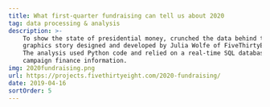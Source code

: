```yaml
---
title: What first-quarter fundraising can tell us about 2020
tag: data processing & analysis
description: >-
    To show the state of presidential money, crunched the data behind this
    graphics story designed and developed by Julia Wolfe of FiveThirtyEight.
    The analysis used Python code and relied on a real-time SQL database of
    campaign finance information.
img: 2020fundraising.png
url: https://projects.fivethirtyeight.com/2020-fundraising/
date: 2019-04-16
sortOrder: 5
---
```

